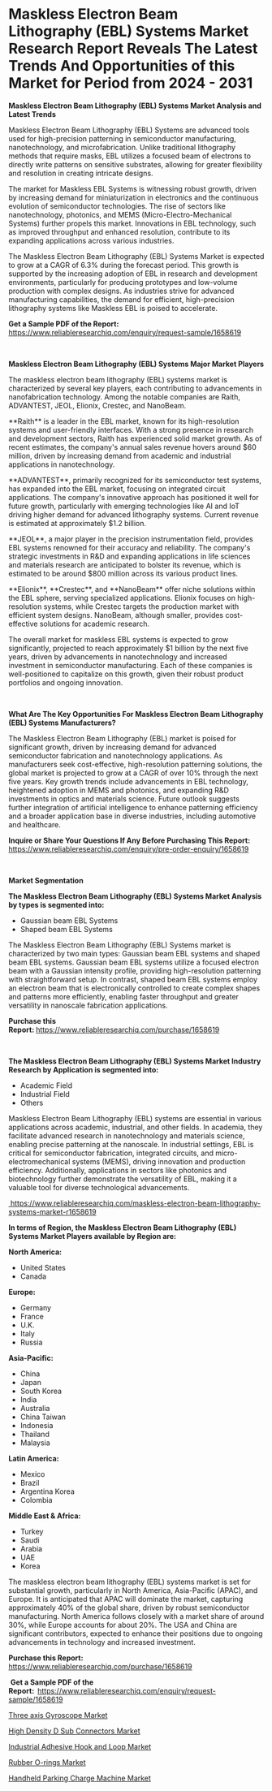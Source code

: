 <p><h1>Maskless Electron Beam Lithography (EBL) Systems Market Research Report Reveals The Latest Trends And Opportunities of this Market for Period from 2024 - 2031</h1></p><p><strong>Maskless Electron Beam Lithography (EBL) Systems Market Analysis and Latest Trends</strong></p>
<p><p>Maskless Electron Beam Lithography (EBL) Systems are advanced tools used for high-precision patterning in semiconductor manufacturing, nanotechnology, and microfabrication. Unlike traditional lithography methods that require masks, EBL utilizes a focused beam of electrons to directly write patterns on sensitive substrates, allowing for greater flexibility and resolution in creating intricate designs.</p><p>The market for Maskless EBL Systems is witnessing robust growth, driven by increasing demand for miniaturization in electronics and the continuous evolution of semiconductor technologies. The rise of sectors like nanotechnology, photonics, and MEMS (Micro-Electro-Mechanical Systems) further propels this market. Innovations in EBL technology, such as improved throughput and enhanced resolution, contribute to its expanding applications across various industries.</p><p>The Maskless Electron Beam Lithography (EBL) Systems Market is expected to grow at a CAGR of 6.3% during the forecast period. This growth is supported by the increasing adoption of EBL in research and development environments, particularly for producing prototypes and low-volume production with complex designs. As industries strive for advanced manufacturing capabilities, the demand for efficient, high-precision lithography systems like Maskless EBL is poised to accelerate.</p></p>
<p><strong>Get a Sample PDF of the Report:&nbsp;</strong> <a href="https://www.reliableresearchiq.com/enquiry/request-sample/1658619?utm_campaign=104&utm_medium=2&utm_source=Github&utm_content=ia&utm_term=28092024&utm_id=maskless-electron-beam-lithography-ebl-systems">https://www.reliableresearchiq.com/enquiry/request-sample/1658619</a></p>
<p>&nbsp;</p>
<p><strong>Maskless Electron Beam Lithography (EBL) Systems Major Market Players</strong></p>
<p><p>The maskless electron beam lithography (EBL) systems market is characterized by several key players, each contributing to advancements in nanofabrication technology. Among the notable companies are Raith, ADVANTEST, JEOL, Elionix, Crestec, and NanoBeam.</p><p>**Raith** is a leader in the EBL market, known for its high-resolution systems and user-friendly interfaces. With a strong presence in research and development sectors, Raith has experienced solid market growth. As of recent estimates, the company's annual sales revenue hovers around $60 million, driven by increasing demand from academic and industrial applications in nanotechnology.</p><p>**ADVANTEST**, primarily recognized for its semiconductor test systems, has expanded into the EBL market, focusing on integrated circuit applications. The company's innovative approach has positioned it well for future growth, particularly with emerging technologies like AI and IoT driving higher demand for advanced lithography systems. Current revenue is estimated at approximately $1.2 billion.</p><p>**JEOL**, a major player in the precision instrumentation field, provides EBL systems renowned for their accuracy and reliability. The company's strategic investments in R&D and expanding applications in life sciences and materials research are anticipated to bolster its revenue, which is estimated to be around $800 million across its various product lines.</p><p>**Elionix**, **Crestec**, and **NanoBeam** offer niche solutions within the EBL sphere, serving specialized applications. Elionix focuses on high-resolution systems, while Crestec targets the production market with efficient system designs. NanoBeam, although smaller, provides cost-effective solutions for academic research.</p><p>The overall market for maskless EBL systems is expected to grow significantly, projected to reach approximately $1 billion by the next five years, driven by advancements in nanotechnology and increased investment in semiconductor manufacturing. Each of these companies is well-positioned to capitalize on this growth, given their robust product portfolios and ongoing innovation.</p></p>
<p>&nbsp;</p>
<p><strong>What Are The Key Opportunities For Maskless Electron Beam Lithography (EBL) Systems Manufacturers?</strong></p>
<p><p>The Maskless Electron Beam Lithography (EBL) market is poised for significant growth, driven by increasing demand for advanced semiconductor fabrication and nanotechnology applications. As manufacturers seek cost-effective, high-resolution patterning solutions, the global market is projected to grow at a CAGR of over 10% through the next five years. Key growth trends include advancements in EBL technology, heightened adoption in MEMS and photonics, and expanding R&D investments in optics and materials science. Future outlook suggests further integration of artificial intelligence to enhance patterning efficiency and a broader application base in diverse industries, including automotive and healthcare.</p></p>
<p><strong>Inquire or Share Your Questions If Any Before Purchasing This Report:</strong> <a href="https://www.reliableresearchiq.com/enquiry/pre-order-enquiry/1658619?utm_campaign=104&utm_medium=2&utm_source=Github&utm_content=ia&utm_term=28092024&utm_id=maskless-electron-beam-lithography-ebl-systems">https://www.reliableresearchiq.com/enquiry/pre-order-enquiry/1658619</a></p>
<p>&nbsp;</p>
<p><strong>Market Segmentation</strong></p>
<p><strong>The Maskless Electron Beam Lithography (EBL) Systems Market Analysis by types is segmented into:</strong></p>
<p><ul><li>Gaussian beam EBL Systems</li><li>Shaped beam EBL Systems</li></ul></p>
<p><p>The Maskless Electron Beam Lithography (EBL) Systems market is characterized by two main types: Gaussian beam EBL systems and shaped beam EBL systems. Gaussian beam EBL systems utilize a focused electron beam with a Gaussian intensity profile, providing high-resolution patterning with straightforward setup. In contrast, shaped beam EBL systems employ an electron beam that is electronically controlled to create complex shapes and patterns more efficiently, enabling faster throughput and greater versatility in nanoscale fabrication applications.</p></p>
<p><strong>Purchase this Report:&nbsp;</strong><a href="https://www.reliableresearchiq.com/purchase/1658619?utm_campaign=104&utm_medium=2&utm_source=Github&utm_content=ia&utm_term=28092024&utm_id=maskless-electron-beam-lithography-ebl-systems">https://www.reliableresearchiq.com/purchase/1658619</a></p>
<p>&nbsp;</p>
<p><strong>The Maskless Electron Beam Lithography (EBL) Systems Market Industry Research by Application is segmented into:</strong></p>
<p><ul><li>Academic Field</li><li>Industrial Field</li><li>Others</li></ul></p>
<p><p>Maskless Electron Beam Lithography (EBL) systems are essential in various applications across academic, industrial, and other fields. In academia, they facilitate advanced research in nanotechnology and materials science, enabling precise patterning at the nanoscale. In industrial settings, EBL is critical for semiconductor fabrication, integrated circuits, and micro-electromechanical systems (MEMS), driving innovation and production efficiency. Additionally, applications in sectors like photonics and biotechnology further demonstrate the versatility of EBL, making it a valuable tool for diverse technological advancements.</p></p>
<p><a href="https://www.reliableresearchiq.com/maskless-electron-beam-lithography-systems-market-r1658619?utm_campaign=104&utm_medium=2&utm_source=Github&utm_content=ia&utm_term=28092024&utm_id=maskless-electron-beam-lithography-ebl-systems">&nbsp;https://www.reliableresearchiq.com/maskless-electron-beam-lithography-systems-market-r1658619</a></p>
<p><strong>In terms of Region, the Maskless Electron Beam Lithography (EBL) Systems Market Players available by Region are:</strong></p>
<p>
    <p> <strong> North America: </strong>
        <ul>
            <li>United States</li>
            <li>Canada</li>
        </ul>
        </p> 
    <p> <strong> Europe: </strong>
        <ul>
            <li>Germany</li>
            <li>France</li>
            <li>U.K.</li>
            <li>Italy</li>
            <li>Russia</li>
        </ul>
        </p> 
    <p> <strong> Asia-Pacific: </strong>
        <ul>
            <li>China</li>
            <li>Japan</li>
            <li>South Korea</li>
            <li>India</li>
            <li>Australia</li>
            <li>China Taiwan</li>
            <li>Indonesia</li>
            <li>Thailand</li>
            <li>Malaysia</li>
        </ul>
        </p> 
    <p> <strong> Latin America: </strong>
        <ul>
            <li>Mexico</li>
            <li>Brazil</li>
            <li>Argentina Korea</li>
            <li>Colombia</li>
        </ul>
        </p> 
    <p> <strong> Middle East & Africa: </strong>
        <ul>
            <li>Turkey</li>
            <li>Saudi</li>
            <li>Arabia</li>
            <li>UAE</li>
            <li>Korea</li>
        </ul>
    </p>
    </p>
<p><p>The maskless electron beam lithography (EBL) systems market is set for substantial growth, particularly in North America, Asia-Pacific (APAC), and Europe. It is anticipated that APAC will dominate the market, capturing approximately 40% of the global share, driven by robust semiconductor manufacturing. North America follows closely with a market share of around 30%, while Europe accounts for about 20%. The USA and China are significant contributors, expected to enhance their positions due to ongoing advancements in technology and increased investment.</p></p>
<p><strong>Purchase this Report: </strong><a href="https://www.reliableresearchiq.com/purchase/1658619?utm_campaign=104&utm_medium=2&utm_source=Github&utm_content=ia&utm_term=28092024&utm_id=maskless-electron-beam-lithography-ebl-systems">https://www.reliableresearchiq.com/purchase/1658619</a></p>
<p>&nbsp;<strong>Get a Sample PDF of the Report:&nbsp;&nbsp;</strong><a href="https://www.reliableresearchiq.com/enquiry/request-sample/1658619?utm_campaign=104&utm_medium=2&utm_source=Github&utm_content=ia&utm_term=28092024&utm_id=maskless-electron-beam-lithography-ebl-systems">https://www.reliableresearchiq.com/enquiry/request-sample/1658619</a></p>
<p><strong></strong></p>
<p><p><a href="https://www.linkedin.com/pulse/pioneering-growth-analyzing-global-three-axis-gyroscope-market-by0ac?trackingId=%2Bzl44EWkShSPHSzjH7NmAg%3D%3D&utm_campaign=104&utm_medium=2&utm_source=Github&utm_content=ia&utm_term=28092024&utm_id=maskless-electron-beam-lithography-ebl-systems">Three axis Gyroscope Market</a></p><p><a href="https://www.linkedin.com/pulse/future-insights-high-density-d-sub-connectors-market-trends-oebtc?trackingId=5MSTC6syTDasMD2Bq%2BrDqw%3D%3D&utm_campaign=104&utm_medium=2&utm_source=Github&utm_content=ia&utm_term=28092024&utm_id=maskless-electron-beam-lithography-ebl-systems">High Density D Sub Connectors Market</a></p><p><a href="https://github.com/darientvns/Market-Research-Report-List-1/blob/main/industrial-adhesive-hook-and-loop-market.md?utm_campaign=104&utm_medium=2&utm_source=Github&utm_content=ia&utm_term=28092024&utm_id=maskless-electron-beam-lithography-ebl-systems">Industrial Adhesive Hook and Loop Market</a></p><p><a href="https://github.com/MelgarBasny/Market-Research-Report-List-1/blob/main/rubber-o-rings-market.md?utm_campaign=104&utm_medium=2&utm_source=Github&utm_content=ia&utm_term=28092024&utm_id=maskless-electron-beam-lithography-ebl-systems">Rubber O-rings Market</a></p><p><a href="https://issuu.com/reportprime-2/docs/handheld-parking-charge-machine-mar_a9ddc4f132b29c?utm_campaign=104&utm_medium=2&utm_source=Github&utm_content=ia&utm_term=28092024&utm_id=maskless-electron-beam-lithography-ebl-systems">Handheld Parking Charge Machine Market</a></p></p>